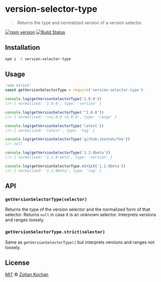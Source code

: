 # version-selector-type

> Returns the type and normalized version of a version selector

<!--@shields('npm', 'travis')-->
[![npm version](https://img.shields.io/npm/v/version-selector-type.svg)](https://www.npmjs.com/package/version-selector-type) [![Build Status](https://img.shields.io/travis/pnpm/version-selector-type/master.svg)](https://travis-ci.org/pnpm/version-selector-type)
<!--/@-->

## Installation

```sh
npm i -S version-selector-type
```

## Usage

<!--@example('./example.js')-->
```js
'use strict'
const getVersionSelectorType = require('version-selector-type')

console.log(getVersionSelectorType('1.0.0'))
//> { normalized: '1.0.0', type: 'version' }

console.log(getVersionSelectorType('^1.0.0'))
//> { normalized: '>=1.0.0 <2.0.0', type: 'range' }

console.log(getVersionSelectorType('latest'))
//> { normalized: 'latest', type: 'tag' }

console.log(getVersionSelectorType('github:zkochan/foo'))
//> null

console.log(getVersionSelectorType('1.2.0beta'))
//> { normalized: '1.2.0-beta', type: 'version' }

console.log(getVersionSelectorType.strict('1.2.0beta'))
//> { normalized: '1.2.0beta', type: 'tag' }
```
<!--/@-->

## API

### `getVersionSelectorType(selector)`

Returns the type of the version selector and the normalized form of that selector.
Returns `null` in case it is an unknown selector.
Interprets versions and ranges loosely.

### `getVersionSelectorType.strict(selector)`

Same as `getVersionSelectorType()` but interprets versions and ranges not loosely.

## License

[MIT](./LICENSE) © [Zoltan Kochan](https://www.kochan.io/)
